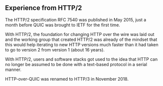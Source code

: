 ## Experience from HTTP/2

The HTTP/2 specification RFC 7540 was published in May 2015, just a month
before QUIC was brought to IETF for the first time.

With HTTP/2, the foundation for changing HTTP over the wire was laid out and
the working group that created HTTP/2 was already of the mindset that this
would help iterating to new HTTP versions much faster than it had taken to go
to version 2 from version 1 (about 16 years).

With HTTP/2, users and software stacks got used to the idea that HTTP can no
longer be assumed to be done with a text-based protocol in a serial manner.

HTTP-over-QUIC was renamed to HTTP/3 in November 2018.
